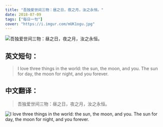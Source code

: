 ```yaml
---
title: "吾独爱世间三物：昼之日，夜之月，汝之永恒。"
date: 2018-07-09
tags: ["每日一句"]
cover: "https://i.imgur.com/mUK1ogu.jpg"
---
```


![吾独爱世间三物：昼之日，夜之月，汝之永恒。](https://i.imgur.com/jSUh0bW.jpg)

## 英文短句：
> I love three things in the world: the sun, the moon, and you. The sun for day, the moon for night, and you forever.

<!--more-->

## 中文翻译：
> 吾独爱世间三物：昼之日，夜之月，汝之永恒。

![I love three things in the world: the sun, the moon, and you. The sun for day, the moon for night, and you forever.](https://i.imgur.com/rRIoTI8.jpg)

